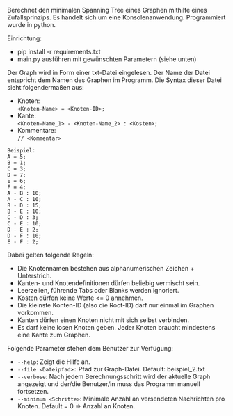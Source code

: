Berechnet den minimalen Spanning Tree eines Graphen mithilfe eines Zufallsprinzips. Es handelt sich um eine Konsolenanwendung. Programmiert wurde in python.

Einrichtung: 
	<ul>
		<li>pip install -r requirements.txt </li>
		<li>main.py ausführen mit gewünschten Parametern (siehe unten) </li>
	</ul>

Der Graph wird in Form einer txt-Datei eingelesen. Der Name der Datei entspricht dem Namen des Graphen im Programm. Die Syntax dieser Datei sieht folgendermaßen aus:
	<ul>
		<li>Knoten:<br> `<Knoten-Name> = <Knoten-ID>;` </li>
		<li>Kante:<br> `<Knoten-Name_1> - <Knoten-Name_2> : <Kosten>;` </li>
		<li>Kommentare:<br> `// <Kommentar>` </li>
	</ul>


	Beispiel:
	A = 5;
 	B = 1;
 	C = 3;
 	D = 7;
 	E = 6;
	F = 4;
	A - B : 10;
 	A - C : 10;
 	B - D : 15;
 	B - E : 10;
 	C - D : 3;
 	C - E : 10;
 	D - E : 2;
 	D - F : 10;
 	E - F : 2;

Dabei gelten folgende Regeln:
	<ul>
		<li> Die Knotennamen bestehen aus alphanumerischen Zeichen + Unterstrich. </li>
		<li> Kanten- und Knotendefinitionen dürfen beliebig vermischt sein. </li>
		<li> Leerzeilen, führende Tabs oder Blanks werden ignoriert. </li>
		<li> Kosten dürfen keine Werte <= 0 annehmen. </li>
		<li> Die kleinste Konten-ID (also die Root-ID) darf nur einmal im Graphen vorkommen. </li>
		<li> Kanten dürfen einen Knoten nicht mit sich selbst verbinden. </li>
		<li> Es darf keine losen Knoten geben. Jeder Knoten braucht mindestens eine Kante zum Graphen. </li>
	</ul>

Folgende Parameter stehen dem Benutzer zur Verfügung:
	<ul>
		<li> `--help`: Zeigt die Hilfe an. </li>
		<li> `--file <Dateipfad>:` Pfad zur Graph-Datei. Default: beispiel_2.txt </li>
		<li> `--verbose`: Nach jedem Berechnungsschritt wird der aktuelle Graph angezeigt und der/die Benutzer/in muss das Programm manuell fortsetzen. </li>
		<li> `--minimum <Schritte>`: Minimale Anzahl an versendeten Nachrichten pro Knoten. Default = 0 => Anzahl an Knoten. </li>
	</ul>
 